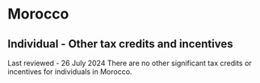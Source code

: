 # Morocco
## Individual - Other tax credits and incentives
Last reviewed - 26 July 2024
There are no other significant tax credits or incentives for individuals in Morocco.
